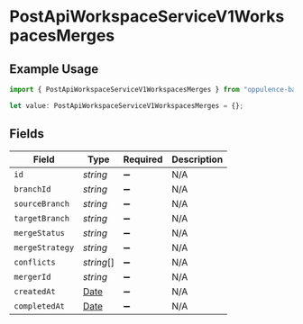 # PostApiWorkspaceServiceV1WorkspacesMerges

## Example Usage

```typescript
import { PostApiWorkspaceServiceV1WorkspacesMerges } from "oppulence-backend-sdk/models/operations";

let value: PostApiWorkspaceServiceV1WorkspacesMerges = {};
```

## Fields

| Field                                                                                         | Type                                                                                          | Required                                                                                      | Description                                                                                   |
| --------------------------------------------------------------------------------------------- | --------------------------------------------------------------------------------------------- | --------------------------------------------------------------------------------------------- | --------------------------------------------------------------------------------------------- |
| `id`                                                                                          | *string*                                                                                      | :heavy_minus_sign:                                                                            | N/A                                                                                           |
| `branchId`                                                                                    | *string*                                                                                      | :heavy_minus_sign:                                                                            | N/A                                                                                           |
| `sourceBranch`                                                                                | *string*                                                                                      | :heavy_minus_sign:                                                                            | N/A                                                                                           |
| `targetBranch`                                                                                | *string*                                                                                      | :heavy_minus_sign:                                                                            | N/A                                                                                           |
| `mergeStatus`                                                                                 | *string*                                                                                      | :heavy_minus_sign:                                                                            | N/A                                                                                           |
| `mergeStrategy`                                                                               | *string*                                                                                      | :heavy_minus_sign:                                                                            | N/A                                                                                           |
| `conflicts`                                                                                   | *string*[]                                                                                    | :heavy_minus_sign:                                                                            | N/A                                                                                           |
| `mergerId`                                                                                    | *string*                                                                                      | :heavy_minus_sign:                                                                            | N/A                                                                                           |
| `createdAt`                                                                                   | [Date](https://developer.mozilla.org/en-US/docs/Web/JavaScript/Reference/Global_Objects/Date) | :heavy_minus_sign:                                                                            | N/A                                                                                           |
| `completedAt`                                                                                 | [Date](https://developer.mozilla.org/en-US/docs/Web/JavaScript/Reference/Global_Objects/Date) | :heavy_minus_sign:                                                                            | N/A                                                                                           |